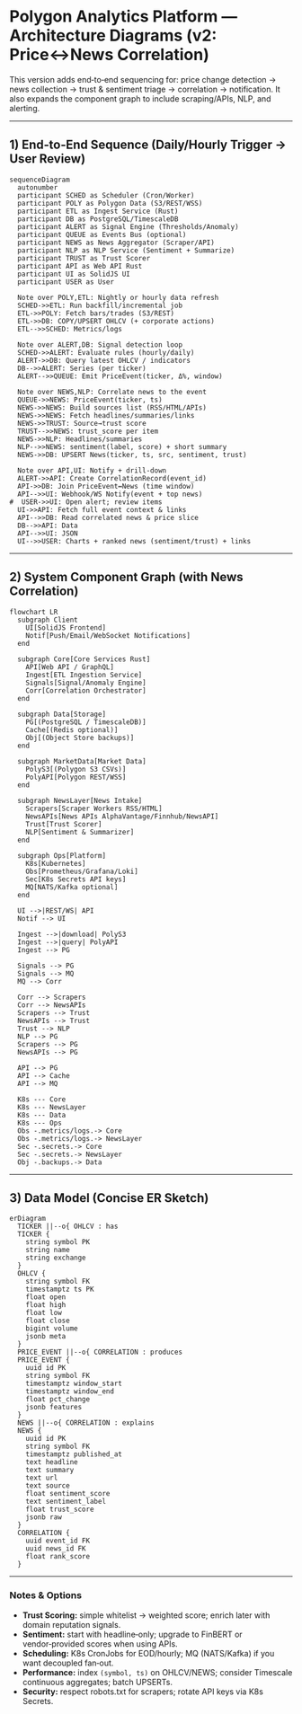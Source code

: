 # Polygon Analytics Platform — Architecture Diagrams (v2: Price↔News Correlation)

This version adds end‑to‑end sequencing for: price change detection → news collection → trust & sentiment triage → correlation → notification. It also expands the component graph to include scraping/APIs, NLP, and alerting.

---

## 1) End‑to‑End Sequence (Daily/Hourly Trigger → User Review)

```mermaid
sequenceDiagram
  autonumber
  participant SCHED as Scheduler (Cron/Worker)
  participant POLY as Polygon Data (S3/REST/WSS)
  participant ETL as Ingest Service (Rust)
  participant DB as PostgreSQL/TimescaleDB
  participant ALERT as Signal Engine (Thresholds/Anomaly)
  participant QUEUE as Events Bus (optional)
  participant NEWS as News Aggregator (Scraper/API)
  participant NLP as NLP Service (Sentiment + Summarize)
  participant TRUST as Trust Scorer
  participant API as Web API Rust
  participant UI as SolidJS UI
  participant USER as User

  Note over POLY,ETL: Nightly or hourly data refresh
  SCHED->>ETL: Run backfill/incremental job
  ETL->>POLY: Fetch bars/trades (S3/REST)
  ETL->>DB: COPY/UPSERT OHLCV (+ corporate actions)
  ETL-->>SCHED: Metrics/logs

  Note over ALERT,DB: Signal detection loop
  SCHED->>ALERT: Evaluate rules (hourly/daily)
  ALERT->>DB: Query latest OHLCV / indicators
  DB-->>ALERT: Series (per ticker)
  ALERT-->>QUEUE: Emit PriceEvent(ticker, Δ%, window)

  Note over NEWS,NLP: Correlate news to the event
  QUEUE->>NEWS: PriceEvent(ticker, ts)
  NEWS->>NEWS: Build sources list (RSS/HTML/APIs)
  NEWS->>NEWS: Fetch headlines/summaries/links
  NEWS->>TRUST: Source→trust score
  TRUST-->>NEWS: trust_score per item
  NEWS->>NLP: Headlines/summaries
  NLP-->>NEWS: sentiment(label, score) + short summary
  NEWS->>DB: UPSERT News(ticker, ts, src, sentiment, trust)

  Note over API,UI: Notify + drill‑down
  ALERT->>API: Create CorrelationRecord(event_id)
  API->>DB: Join PriceEvent↔News (time window)
  API-->>UI: Webhook/WS Notify(event + top news)
#  USER->>UI: Open alert; review items
  UI->>API: Fetch full event context & links
  API-->>DB: Read correlated news & price slice
  DB-->>API: Data
  API-->>UI: JSON
  UI-->>USER: Charts + ranked news (sentiment/trust) + links
```



---

## 2) System Component Graph (with News Correlation)
```mermaid
flowchart LR
  subgraph Client
    UI[SolidJS Frontend]
    Notif[Push/Email/WebSocket Notifications]
  end

  subgraph Core[Core Services Rust]
    API[Web API / GraphQL]
    Ingest[ETL Ingestion Service]
    Signals[Signal/Anomaly Engine]
    Corr[Correlation Orchestrator]
  end

  subgraph Data[Storage]
    PG[(PostgreSQL / TimescaleDB)]
    Cache[(Redis optional)]
    Obj[(Object Store backups)]
  end

  subgraph MarketData[Market Data]
    PolyS3[(Polygon S3 CSVs)]
    PolyAPI[Polygon REST/WSS]
  end

  subgraph NewsLayer[News Intake]
    Scrapers[Scraper Workers RSS/HTML]
    NewsAPIs[News APIs AlphaVantage/Finnhub/NewsAPI]
    Trust[Trust Scorer]
    NLP[Sentiment & Summarizer]
  end

  subgraph Ops[Platform]
    K8s[Kubernetes]
    Obs[Prometheus/Grafana/Loki]
    Sec[K8s Secrets API keys]
    MQ[NATS/Kafka optional]
  end

  UI -->|REST/WS| API
  Notif --> UI

  Ingest -->|download| PolyS3
  Ingest -->|query| PolyAPI
  Ingest --> PG

  Signals --> PG
  Signals --> MQ
  MQ --> Corr

  Corr --> Scrapers
  Corr --> NewsAPIs
  Scrapers --> Trust
  NewsAPIs --> Trust
  Trust --> NLP
  NLP --> PG
  Scrapers --> PG
  NewsAPIs --> PG

  API --> PG
  API --> Cache
  API --> MQ

  K8s --- Core
  K8s --- NewsLayer
  K8s --- Data
  K8s --- Ops
  Obs -.metrics/logs.-> Core
  Obs -.metrics/logs.-> NewsLayer
  Sec -.secrets.-> Core
  Sec -.secrets.-> NewsLayer
  Obj -.backups.-> Data
```

---

## 3) Data Model (Concise ER Sketch)
```mermaid
erDiagram
  TICKER ||--o{ OHLCV : has
  TICKER {
    string symbol PK
    string name
    string exchange
  }
  OHLCV {
    string symbol FK
    timestamptz ts PK
    float open
    float high
    float low
    float close
    bigint volume
    jsonb meta
  }
  PRICE_EVENT ||--o{ CORRELATION : produces
  PRICE_EVENT {
    uuid id PK
    string symbol FK
    timestamptz window_start
    timestamptz window_end
    float pct_change
    jsonb features
  }
  NEWS ||--o{ CORRELATION : explains
  NEWS {
    uuid id PK
    string symbol FK
    timestamptz published_at
    text headline
    text summary
    text url
    text source
    float sentiment_score
    text sentiment_label
    float trust_score
    jsonb raw
  }
  CORRELATION {
    uuid event_id FK
    uuid news_id FK
    float rank_score
  }

```

---

### Notes & Options
- **Trust Scoring:** simple whitelist → weighted score; enrich later with domain reputation signals.
- **Sentiment:** start with headline‑only; upgrade to FinBERT or vendor‑provided scores when using APIs.
- **Scheduling:** K8s CronJobs for EOD/hourly; MQ (NATS/Kafka) if you want decoupled fan‑out.
- **Performance:** index `(symbol, ts)` on OHLCV/NEWS; consider Timescale continuous aggregates; batch UPSERTs.
- **Security:** respect robots.txt for scrapers; rotate API keys via K8s Secrets.

```
